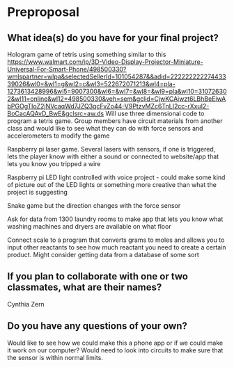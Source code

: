 # Preproposal

## What idea(s) do you have for your final project?

Hologram game of tetris using something similar to this https://www.walmart.com/ip/3D-Video-Display-Projector-Miniature-Universal-For-Smart-Phone/498500330?wmlspartner=wlpa&selectedSellerId=101054287&&adid=22222222227443339026&wl0=&wl1=g&wl2=c&wl3=522672071213&wl4=pla-1273613428996&wl5=9007300&wl6=&wl7=&wl8=&wl9=pla&wl10=310726302&wl11=online&wl12=498500330&veh=sem&gclid=CjwKCAjwzt6LBhBeEiwAbPGOgTloZ2jNVcaqWd7JZQ3qcFvZo44-V9PtzvMZc6TnLI2cc-rXxuI2-BoCacAQAvD_BwE&gclsrc=aw.ds Will use three dimensional code to program a tetris game. Group members have circuit materials from another class and would like to see what they can do with force sensors and accelerometers to modify the game

Raspberry pi laser game. Several lasers with sensors, if one is triggered, lets the player know with either a sound or connected to website/app that lets you know you tripped a wire 

Raspberry pi LED light controlled with voice project - could make some kind of picture out of the LED lights or something more creative than what the project is suggesting

Snake game but the direction changes with the force sensor

Ask for data from 1300 laundry rooms to make app that lets you know what washing machines and dryers are available on what floor

Connect scale to a program that converts grams to moles and allows you to input other reactants to see how much reactant you need to create a certain product. Might consider getting data from a database of some sort 

## If you plan to collaborate with one or two classmates, what are their names?

Cynthia Zern

## Do you have any questions of your own?

Would like to see how we could make this a phone app or if we could make it work on our computer?
Would need to look into circuits to make sure that the sensor is within normal limits.

